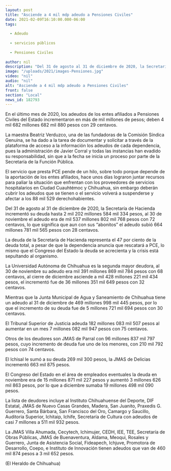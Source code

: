 ```yaml
---
layout: post
title: "Asciende a 4 mil mdp adeudo a Pensiones Civiles"
date: 2021-02-09T16:10:00.000-06:00
tags:
  
  - Adeudo
  
  - servicios públicos
  
  - Pensiones Civiles
  
author: nil
description: "Del 31 de agosto al 31 de diciembre de 2020, la Secretaría de Hacienda incrementó su deuda hasta 2 mil 202 millones 584 mil 334 pesos"
image: "/uploads/2021/images-Pensiones.jpg"
video: "nil"
audio: "nil"
alt: "Asciende a 4 mil mdp adeudo a Pensiones Civiles"
front: false
section: "Local"
news_id: 182793
---
```


En el último mes de 2020, los adeudos de los entes afiliados a Pensiones Civiles del Estado incrementaron en más de mil millones de pesos; deben 4 mil 682 millones 682 mil 880 pesos con 29 centavos.

La maestra Beatriz Verduzco, una de las fundadoras de la Comisión Síndica Genuina, se ha dado a la tarea de documentar y solicitar a través de la plataforma de acceso a la información los adeudos de cada dependencia, pues la administración de Javier Corral y todas las instancias han evadido su responsabilidad, sin que a la fecha se inicia un proceso por parte de la Secretaría de la Función Pública.

El servicio que presta PCE pende de un hilo, sobre todo porque depende de la aportación de los entes afiliados, hace unos días lograron juntar recursos para paliar la situación que enfrentan con los proveedores de servicios hospitalarios en Ciudad Cuauhtémoc y Chihuahua, sin embargo deberán cubrir los adeudos que se tienen o el servicio volverá a suspenderse y afectar a los 88 mil 529 derechohabientes.

Del 31 de agosto al 31 de diciembre de 2020, la Secretaría de Hacienda incrementó su deuda hasta 2 mil 202 millones 584 mil 334 pesos, al 30 de noviembre el adeudo era de mil 537 millones 802 mil 768 pesos con 72 centavos, lo que significa que aun con sus “abonitos” el adeudo subió 664 millones 781 mil 565 pesos con 28 centavos.

La deuda de la Secretaría de Hacienda representa el 47 por ciento de la deuda total, a pesar de que la dependencia anuncia que rescatará a PCE, lo mismo que el Congreso del Estado la deuda se acrecienta y la crisis está sepultando al organismo.

La Universidad Autónoma de Chihuahua es la segunda mayor deudora, al 30 de noviembre su adeudo era mil 391 millones 869 mil 784 pesos con 68 centavos, al cierre de diciembre asciende a mil 428 millones 221 mil 434 pesos, el incrementó fue de 36 millones 351 mil 649 pesos con 32 centavos.

Mientras que la Junta Municipal de Agua y Saneamiento de Chihuahua tiene un adeudo al 31 de diciembre de 469 millones 998 mil 445 pesos, por lo que el incremento de su deuda fue de 5 millones 721 mil 694 pesos con 30 centavos.

El Tribunal Superior de Justicia adeuda 182 millones 083 mil 507 pesos al aumentar en un mes 7 millones 082 mil 947 pesos con 75 centavos.

Otros de los deudores son JMAS de Parral con 96 millones 837 mil 797 pesos, cuyo incremento de deuda fue uno de los menores, con 210 mil 792 pesos con 74 centavos.

El Ichisal le sumó a su deuda 269 mil 300 pesos, la JMAS de Delicias incrementó 663 mil 875 pesos.

El Congreso del Estado en el área de empleados eventuales la deuda en noviembre era de 15 millones 871 mil 227 pesos y aumentó 3 millones 626 mil 863 pesos, por lo que a diciembre sumaba 19 millones 498 mil 090 pesos.

La lista de deudores incluye al Instituto Chihuahuense del Deporte, DIF Estatal, JMAS de Nuevo Casas Grandes, Madera, San Juanito, Praxedis G. Guerrero, Santa Bárbara, San Francisco del Oro, Camargo y Saucillo, Auditoria Superior, Ichitaip, Ichife, Secretaría de Cultura con adeudos de casi 7 millones a 511 mil 932 pesos.

La JMAS Villa Ahumada, Cecytech, Ichimujer, CEDH, IEE, TEE, Secretaría de Obras Públicas, JMAS de Buenaventura, Aldama, Meoqui, Rosales y Guerrero, Junta de Asistencia Social, Fideapech, Ichjuve, Promotora de Desarrollo, Coepo, e Instituto de Innovación tienen adeudos que van de 460 mil 874 pesos a 3 mil 652 pesos.

(El Heraldo de Chihuahua)